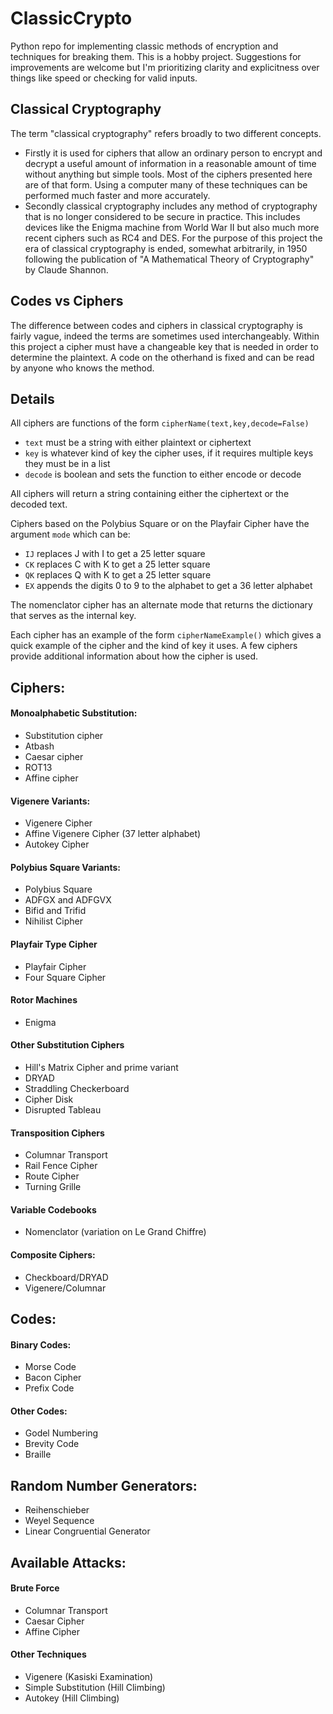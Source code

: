 # ClassicCrypto
Python repo for implementing classic methods of encryption and techniques for breaking them. This is a hobby project. Suggestions for improvements are welcome but I'm prioritizing clarity and explicitness over things like speed or checking for valid inputs.

## Classical Cryptography
The term "classical cryptography" refers broadly to two different concepts.
* Firstly it is used for ciphers that allow an ordinary person to encrypt and decrypt a useful amount of information in a reasonable amount of time without anything but simple tools. Most of the ciphers presented here are of that form. Using a computer many of these techniques can be performed much faster and more accurately.
* Secondly classical cryptography includes any method of cryptography that is no longer considered to be secure in practice. This includes devices like the Enigma machine from World War II but also much more recent ciphers such as RC4 and DES. For the purpose of this project the era of classical cryptography is ended, somewhat arbitrarily, in 1950 following the publication of "A Mathematical Theory of Cryptography" by Claude Shannon.

## Codes vs Ciphers
The difference between codes and ciphers in classical cryptography is fairly vague, indeed the terms are sometimes used interchangeably. Within this project a cipher must have a changeable key that is needed in order to determine the plaintext. A code on the otherhand is fixed and can be read by anyone who knows the method.

## Details
All ciphers are functions of the form `cipherName(text,key,decode=False)`
*  `text` must be a string with either plaintext or ciphertext
*  `key` is whatever kind of key the cipher uses, if it requires multiple keys they must be in a list
*  `decode` is boolean and sets the function to either encode or decode

All ciphers will return a string containing either the ciphertext or the decoded text.

Ciphers based on the Polybius Square or on the Playfair Cipher have the argument `mode` which can be:
*  `IJ` replaces J with I to get a 25 letter square
*  `CK` replaces C with K to get a 25 letter square
*  `QK` replaces Q with K to get a 25 letter square
*  `EX` appends the digits 0 to 9 to the alphabet to get a 36 letter alphabet

The nomenclator cipher has an alternate mode that returns the dictionary that serves as the internal key.

Each cipher has an example of the form `cipherNameExample()` which gives a quick example of the cipher and the kind of key it uses. A few ciphers provide additional information about how the cipher is used.

##  Ciphers:

#### Monoalphabetic Substitution:
* Substitution cipher
* Atbash
* Caesar cipher
* ROT13
* Affine cipher

#### Vigenere Variants:
* Vigenere Cipher
* Affine Vigenere Cipher (37 letter alphabet)
* Autokey Cipher

#### Polybius Square Variants:
* Polybius Square
* ADFGX and ADFGVX
* Bifid and Trifid
* Nihilist Cipher

#### Playfair Type Cipher
* Playfair Cipher
* Four Square Cipher

#### Rotor Machines
* Enigma

#### Other Substitution Ciphers
* Hill's Matrix Cipher and prime variant
* DRYAD
* Straddling Checkerboard
* Cipher Disk
* Disrupted Tableau

#### Transposition Ciphers
* Columnar Transport
* Rail Fence Cipher
* Route Cipher
* Turning Grille

#### Variable Codebooks
* Nomenclator (variation on Le Grand Chiffre)

#### Composite Ciphers:
* Checkboard/DRYAD
* Vigenere/Columnar

## Codes:

#### Binary Codes:
* Morse Code
* Bacon Cipher
* Prefix Code

#### Other Codes:
* Godel Numbering
* Brevity Code
* Braille

## Random Number Generators:
* Reihenschieber
* Weyel Sequence
* Linear Congruential Generator

## Available Attacks:

#### Brute Force
* Columnar Transport
* Caesar Cipher
* Affine Cipher

#### Other Techniques
* Vigenere (Kasiski Examination)
* Simple Substitution (Hill Climbing)
* Autokey (Hill Climbing)
